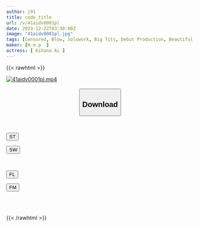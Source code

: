 ```yaml
---
author: j91
title: code_title
url: /v/41aidv0001pl
date: 2023-12-22T03:30:00Z
image: "41aidv0001pl.jpg"
tags: [Censored, Blow, Solowork, Big Tits, Debut Production, Beautiful Girl, Squirting, AI-Generated Works	]
maker: [H.m.p  ]
actress: [ Kihana Ai ]
---
```



{{< rawhtml >}}

<div class="video" data-videoid="jpo0vlw1j1Czw8L">
    <a href="javascript:;">
        <img src="/v/41aidv0001pl/41aidv0001pl.jpg" width="WIDTH" height="HEIGHT" alt="41aidv0001pl.mp4" loading="lazy">
    </a>
</div>

<script type="text/javascript" src="https://j91.asia/asset/on-demand-st.js"></script>

<br>
  <link rel="stylesheet" href="https://j91.asia/asset/bs5.css">
  
  <center>
  <button class="btn btn-primary" type="button" data-bs-toggle="collapse" data-bs-target=".multi-collapse" aria-expanded="false" aria-controls="multiCollapseExample1 multiCollapseExample2"><h2>Download</h2></button></center>
</p>
<div class="row">
  <div class="col">
    <div class="collapse multi-collapse" id="multiCollapseExample1">
      <div class="card card-body">
	      	      <br>
<div class="buttons">  
<p><a href="https://streamtape.to/v/jpo0vlw1j1Czw8L" target="_blank"><button class="btn-hover color-3"><i class="fa fa-download"></i> ST</button></a></p>
<p><a href="https://flaswish.com/3p4be5syciow" target="_blank"><button class="btn-hover color-2"><i class="fa fa-download"></i> SW</button></a></p></div>
    </div>
  </div>
</div>
  <div class="col">
    <div class="collapse multi-collapse" id="multiCollapseExample2">
      <div class="card card-body">
	      <br>
<div class="buttons">
<p><a href="https://filelions.site/f/la3hqb7pvh99" target="_blank"><button class="btn-hover color-9"><i class="fa fa-download"></i> FL</button></a></p>
<p><a href="https://filemoon.sx/d/012max2a9szh" target="_blank"><button class="btn-hover color-8"><i class="fa fa-download"></i> FM</button></a></p></div>
<br><br>
      </div>
    </div>
  </div>
</div>

{{< /rawhtml >}}